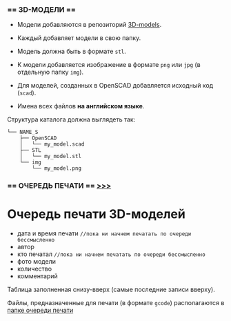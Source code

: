 ### == 3D-МОДЕЛИ ==

 - Модели добавляются в репозиторий [3D-models](https://github.com/soda-io/3D-models).

 - Каждый добавляет модели в свою папку. 

 - Модель должна быть в формате `stl`.

 - К модели добавляется изображение в формате `png` или `jpg` (в отдельную папку `img`).

 - Для моделей, созданных в OpenSCAD добавляется исходный код (`scad`).

 - Имена всех файлов **на английском языке**.

Структура каталога должна выглядеть так:

```
└── NAME_S
    ├── OpenSCAD
    │   └── my_model.scad
    ├── STL
    │   └── my_model.stl
    └── img
        └── my_model.png
```

### == ОЧЕРЕДЬ ПЕЧАТИ == [>>>](https://github.com/soda-io/3D-models/tree/master/QUEUE)

# Очередь печати 3D-моделей




 - дата и время печати `//пока ни начнем печатать по очереди беcсмысленно`
 - автор
 - кто печатал         `//пока ни начнем печатать по очереди бессмысленно`
 - фото модели
 - количество
 - комментарий

Таблица заполненная снизу-вверх (самые последние записи вверху).

Файлы, предназначенные для печати (в формате `gcode`) располагаются в [папке очереди печати]((https://github.com/soda-io/Hacks-and-Tips/tree/master/3D-MODELS/QUEUE))
